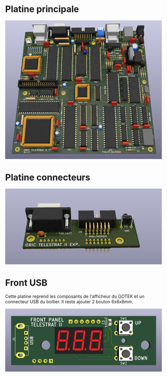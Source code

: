 # Platine principale

![Platine principale](./TELESTRAT2.jpg?raw=true "Optional Title")

# Platine connecteurs

![Platine connecteurs](./Platine_connecteurs.jpg?raw=true "Optional Title")

# Front USB
Cette platine reprend les composants de l'afficheur du GOTEK et un connecteur USB du boitier. Il reste  ajouter 2 bouton 6x6x8mm.

![Front USB](./Front_USB.jpg?raw=true "Optional Title")


